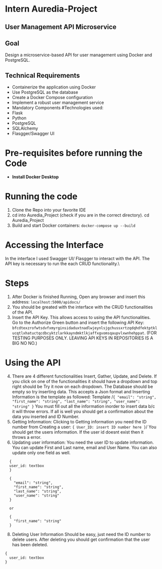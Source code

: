 # Intern Auredia-Project

## User Management API Microservice

## Goal
Design a microservice-based API for user management using Docker and PostgreSQL. 

## Technical Requirements
* Containerize the application using Docker 
* Use PostgreSQL as the database 
* Create a Docker Compose configuration 
* Implement a robust user management service 
* Mandatory Components
#Technologies used:
* Flask
* Python
* PostgreSQL
* SQLAlchemy
* Flasgger/Swagger UI

# Pre-requisites before running the Code
* **Install Docker Desktop**

# Running the code
1. Clone the Repo into your favorite IDE
2. cd into Auredia_Project (check if you are in the correct directory). cd Auredia_Project
3. Build and start Docker containers: ``docker-compose up --build``

# Accessing the Interface
In the interface I used Swagger UI/ Flasgger to interact with the API. The API key is necessary to run the each CRUD functionality.\
# Steps
1. After Docker is finished Running, Open any browser and insert this address: ``localhost:5000/apidocs/``
2. You should be greated with the interface with the CRUD functionalities of the API.
3. Insert the API Key. This allows access to using the API functionalities. Go to the Authorize Green button and insert the following API Key: ``bfcdtexzrofwtsdvfxmyrginsidaduxtnadlwjeynlsjgchussxrtzqdqhdfektptklucqtlxhatuctqcdbcyktzlarkkayndmktlkjaffxgvomsqaupvlxwnhehppat``. (FOR TESTING PURPOSES ONLY. LEAVING API KEYS IN REPOSITORIES IS A BIG NO NO.)
# Using the API
4. There are 4 different functionalities Insert, Gather, Update, and Delete. If you click on one of the functionalities it should have a dropdown and top right should be Try it now on each dropdown. The Database should be empty so try inserting data. This accepts a Json format and Inserting Information is the template as followed:
Template
/``{
  "email": "string",
  "first_name": "string",
  "last_name": "string",
  "user_name": "string"
}``
You must fill out all the information inorder to insert data b/c it will throw errors.
If all is well you should get a confirmation about the data you inserted and ID Number.
6. Getting Information:
   Clicking to Getting information you need the ID number from Creating a user:
   ``{
   User_ID: insert ID number here
   }``/ You should get the users information. If the user id doesnt exist then it throws a error.
7. Updating user information: You need the user ID to update information. You can update First and Last name, email and User Name. You can also update only one field as well.

```
  {
  user_id: textbox
  }
  
  {
    "email": "string",
    "first_name": "string",
    "last_name": "string",
    "user_name": "string"
  }
  
  or 
  
  {
    "first_name": "string"
  }
```
8. Deleting User Information
Should be easy, just need the ID number to delete users. After deleting you should get confirmation that the user has been deleted.
```
{
  user_id: textbox
}
```









